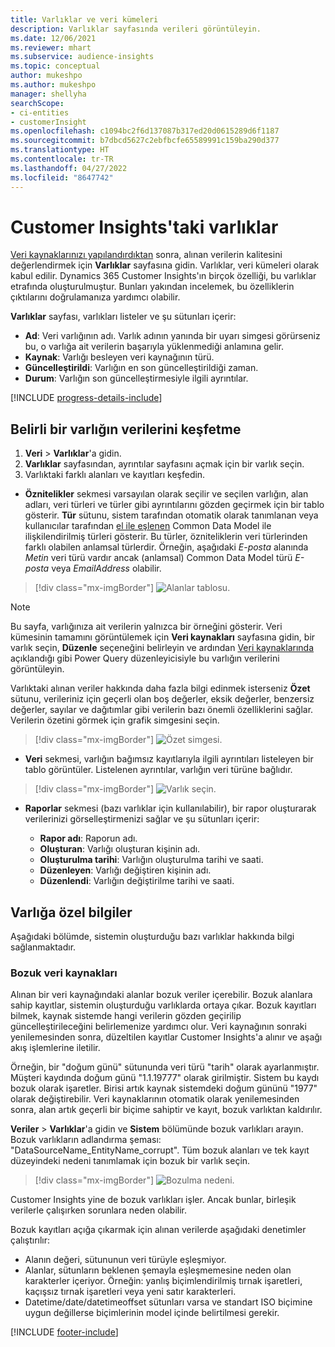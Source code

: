 ```yaml
---
title: Varlıklar ve veri kümeleri
description: Varlıklar sayfasında verileri görüntüleyin.
ms.date: 12/06/2021
ms.reviewer: mhart
ms.subservice: audience-insights
ms.topic: conceptual
author: mukeshpo
ms.author: mukeshpo
manager: shellyha
searchScope:
- ci-entities
- customerInsight
ms.openlocfilehash: c1094bc2f6d137087b317ed20d0615289d6f1187
ms.sourcegitcommit: b7dbcd5627c2ebfbcfe65589991c159ba290d377
ms.translationtype: HT
ms.contentlocale: tr-TR
ms.lasthandoff: 04/27/2022
ms.locfileid: "8647742"
---
```

# <a name="entities-in-customer-insights"></a>Customer Insights'taki varlıklar

[Veri kaynaklarınızı yapılandırdıktan](data-sources.md) sonra, alınan verilerin kalitesini değerlendirmek için **Varlıklar** sayfasına gidin. Varlıklar, veri kümeleri olarak kabul edilir. Dynamics 365 Customer Insights'ın birçok özelliği, bu varlıklar etrafında oluşturulmuştur. Bunları yakından incelemek, bu özelliklerin çıktılarını doğrulamanıza yardımcı olabilir.

**Varlıklar** sayfası, varlıkları listeler ve şu sütunları içerir:

- **Ad**: Veri varlığının adı. Varlık adının yanında bir uyarı simgesi görürseniz bu, o varlığa ait verilerin başarıyla yüklenmediği anlamına gelir.
- **Kaynak**: Varlığı besleyen veri kaynağının türü.
- **Güncelleştirildi**: Varlığın en son güncelleştirildiği zaman.
- **Durum**: Varlığın son güncelleştirmesiyle ilgili ayrıntılar.

[!INCLUDE [progress-details-include](includes/progress-details-pane.md)]

## <a name="explore-a-specific-entitys-data"></a>Belirli bir varlığın verilerini keşfetme

1. **Veri** > **Varlıklar**'a gidin.
1. **Varlıklar** sayfasından, ayrıntılar sayfasını açmak için bir varlık seçin.  
1. Varlıktaki farklı alanları ve kayıtları keşfedin.

- **Öznitelikler** sekmesi varsayılan olarak seçilir ve seçilen varlığın, alan adları, veri türleri ve türler gibi ayrıntılarını gözden geçirmek için bir tablo gösterir. **Tür** sütunu, sistem tarafından otomatik olarak tanımlanan veya kullanıcılar tarafından [el ile eşlenen](map-entities.md) Common Data Model ile ilişkilendirilmiş türleri gösterir. Bu türler, özniteliklerin veri türlerinden farklı olabilen anlamsal türlerdir. Örneğin, aşağıdaki *E-posta* alanında *Metin* veri türü vardır ancak (anlamsal) Common Data Model türü *E-posta* veya *EmailAddress* olabilir.

> [!div class="mx-imgBorder"]
> ![Alanlar tablosu.](media/data-manager-entities-fields.PNG "Alanlar tablosu")

> [!NOTE]
> Bu sayfa, varlığınıza ait verilerin yalnızca bir örneğini gösterir. Veri kümesinin tamamını görüntülemek için **Veri kaynakları** sayfasına gidin, bir varlık seçin, **Düzenle** seçeneğini belirleyin ve ardından [Veri kaynaklarında](data-sources.md) açıklandığı gibi Power Query düzenleyicisiyle bu varlığın verilerini görüntüleyin.

Varlıktaki alınan veriler hakkında daha fazla bilgi edinmek isterseniz **Özet** sütunu, verileriniz için geçerli olan boş değerler, eksik değerler, benzersiz değerler, sayılar ve dağıtımlar gibi verilerin bazı önemli özelliklerini sağlar. Verilerin özetini görmek için grafik simgesini seçin.

> [!div class="mx-imgBorder"]
> ![Özet simgesi.](media/data-manager-entities-summary.png "Veri özeti tablosu")

- **Veri** sekmesi, varlığın bağımsız kayıtlarıyla ilgili ayrıntıları listeleyen bir tablo görüntüler. Listelenen ayrıntılar, varlığın veri türüne bağlıdır.

> [!div class="mx-imgBorder"]
> ![Varlık seçin.](media/data-manager-entities-data.png "Bir varlık seçin")

- **Raporlar** sekmesi (bazı varlıklar için kullanılabilir), bir rapor oluşturarak verilerinizi görselleştirmenizi sağlar ve şu sütunları içerir:

  - **Rapor adı**: Raporun adı.
  - **Oluşturan**: Varlığı oluşturan kişinin adı.
  - **Oluşturulma tarihi**: Varlığın oluşturulma tarihi ve saati.
  - **Düzenleyen**: Varlığı değiştiren kişinin adı.
  - **Düzenlendi**: Varlığın değiştirilme tarihi ve saati. 

## <a name="entity-specific-information"></a>Varlığa özel bilgiler

Aşağıdaki bölümde, sistemin oluşturduğu bazı varlıklar hakkında bilgi sağlanmaktadır.

### <a name="corrupted-data-sources"></a>Bozuk veri kaynakları

Alınan bir veri kaynağındaki alanlar bozuk veriler içerebilir. Bozuk alanlara sahip kayıtlar, sistemin oluşturduğu varlıklarda ortaya çıkar. Bozuk kayıtları bilmek, kaynak sistemde hangi verilerin gözden geçirilip güncelleştirileceğini belirlemenize yardımcı olur. Veri kaynağının sonraki yenilemesinden sonra, düzeltilen kayıtlar Customer Insights'a alınır ve aşağı akış işlemlerine iletilir. 

Örneğin, bir "doğum günü" sütununda veri türü "tarih" olarak ayarlanmıştır. Müşteri kaydında doğum günü "1.1.19777" olarak girilmiştir. Sistem bu kaydı bozuk olarak işaretler. Birisi artık kaynak sistemdeki doğum gününü "1977" olarak değiştirebilir. Veri kaynaklarının otomatik olarak yenilemesinden sonra, alan artık geçerli bir biçime sahiptir ve kayıt, bozuk varlıktan kaldırılır. 

**Veriler** > **Varlıklar**'a gidin ve **Sistem** bölümünde bozuk varlıkları arayın. Bozuk varlıkların adlandırma şeması: "DataSourceName_EntityName_corrupt". Tüm bozuk alanları ve tek kayıt düzeyindeki nedeni tanımlamak için bozuk bir varlık seçin.
> [!div class="mx-imgBorder"]
> ![Bozulma nedeni.](media/corruption-reason.png "Bozulma Nedeni")

Customer Insights yine de bozuk varlıkları işler. Ancak bunlar, birleşik verilerle çalışırken sorunlara neden olabilir.

Bozuk kayıtları açığa çıkarmak için alınan verilerde aşağıdaki denetimler çalıştırılır: 

- Alanın değeri, sütununun veri türüyle eşleşmiyor.
- Alanlar, sütunların beklenen şemayla eşleşmemesine neden olan karakterler içeriyor. Örneğin: yanlış biçimlendirilmiş tırnak işaretleri, kaçışsız tırnak işaretleri veya yeni satır karakterleri.
- Datetime/date/datetimeoffset sütunları varsa ve standart ISO biçimine uygun değillerse biçimlerinin model içinde belirtilmesi gerekir.


[!INCLUDE [footer-include](includes/footer-banner.md)]
